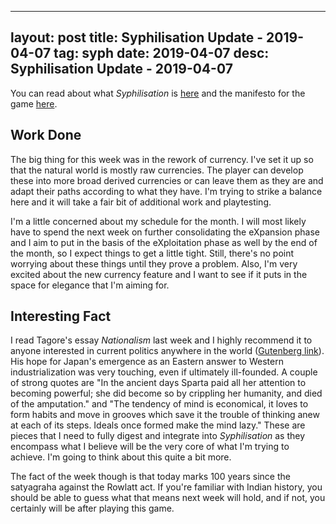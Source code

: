 
---
layout: post
title: Syphilisation Update - 2019-04-07
tag: syph
date: 2019-04-07
desc: Syphilisation Update - 2019-04-07
---


You can read about what *Syphilisation* is [here](/blog/syph/announce) and the manifesto for the game [here](/blog/syph/manifesto).

## Work Done

The big thing for this week was in the rework of currency. I've set it up so that the natural world is mostly raw currencies. The player can develop these into more broad derived currencies or can leave them as they are and adapt their paths according to what they have. I'm trying to strike a balance here and it will take a fair bit of additional work and playtesting.


I'm a little concerned about my schedule for the month. I will most likely have to spend the next week on further consolidating the eXpansion phase and I aim to put in the basis of the eXploitation phase as well by the end of the month, so I expect things to get a little tight. Still, there's no point worrying about these things until they prove a problem. Also, I'm very excited about the new currency feature and I want to see if it puts in the space for elegance that I'm aiming for.

## Interesting Fact

I read Tagore's essay *Nationalism* last week and I highly recommend it to anyone interested in current politics anywhere in the world ([Gutenberg link](https://www.gutenberg.org/ebooks/40766)). His hope for Japan's emergence as an Eastern answer to Western industrialization was very touching, even if ultimately ill-founded. A couple of strong quotes are "In the ancient days Sparta paid all her attention to becoming powerful; she did become so by crippling her humanity, and died of the amputation." and "The tendency of mind is economical, it loves to form habits and move in grooves which save it the trouble of thinking anew at each of its steps. Ideals once formed make the mind lazy." These are pieces that I need to fully digest and integrate into *Syphilisation* as they encompass what I believe will be the very core of what I'm trying to achieve. I'm going to think about this quite a bit more.


The fact of the week though is that today marks 100 years since the satyagraha against the Rowlatt act. If you're familiar with Indian history, you should be able to guess what that means next week will hold, and if not, you certainly will be after playing this game.

